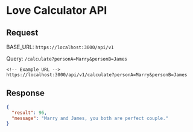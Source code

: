# Love Calculator API

## Request

BASE_URL: `https://localhost:3000/api/v1`

Query: `/calculate?personA=Marry&personB=James`

```
<!-- Example URL -->
https://localhost:3000/api/v1/calculate?personA=Marry&personB=James

```

## Response

```json
{
  "result": 96,
  "message": "Marry and James, you both are perfect couple."
}
```
